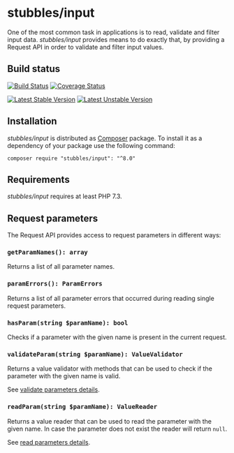 stubbles/input
==============

One of the most common task in applications is to read, validate and filter
input data. _stubbles/input_ provides means to do exactly that, by providing a
Request API in order to validate and filter input values.


Build status
------------

[![Build Status](https://secure.travis-ci.org/stubbles/stubbles-input.png)](http://travis-ci.org/stubbles/stubbles-input)
[![Coverage Status](https://coveralls.io/repos/stubbles/stubbles-input/badge.png?branch=master)](https://coveralls.io/r/stubbles/stubbles-input?branch=master)

[![Latest Stable Version](https://poser.pugx.org/stubbles/input/version.png)](https://packagist.org/packages/stubbles/input)
[![Latest Unstable Version](https://poser.pugx.org/stubbles/input/v/unstable.png)](//packagist.org/packages/stubbles/input)


Installation
------------

_stubbles/input_ is distributed as [Composer](https://getcomposer.org/)
package. To install it as a dependency of your package use the following
command:

    composer require "stubbles/input": "^8.0"


Requirements
------------

_stubbles/input_ requires at least PHP 7.3.


Request parameters
------------------

The Request API provides access to request parameters in different ways:

### `getParamNames(): array`

Returns a list of all parameter names.

### `paramErrors(): ParamErrors`

Returns a list of all parameter errors that occurred during reading single
request parameters.

### `hasParam(string $paramName): bool`

Checks if a parameter with the given name is present in the current request.

### `validateParam(string $paramName): ValueValidator`

Returns a value validator with methods that can be used to check if the parameter
with the given name is valid.

See [validate parameters details](docs/validate_params.md).

### `readParam(string $paramName): ValueReader`

Returns a value reader that can be used to read the parameter with the given
name. In case the parameter does not exist the reader will return `null`.

See [read parameters details](docs/read_params.md).
